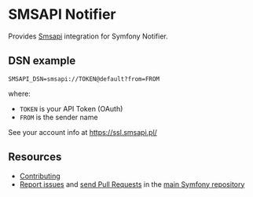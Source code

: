 SMSAPI Notifier
===============

Provides [Smsapi](https://ssl.smsapi.pl) integration for Symfony Notifier.

DSN example
-----------

```
SMSAPI_DSN=smsapi://TOKEN@default?from=FROM
```

where:
 - `TOKEN` is your API Token (OAuth)
 - `FROM` is the sender name

See your account info at https://ssl.smsapi.pl/

Resources
---------

  * [Contributing](https://symfony.com/doc/current/contributing/index.html)
  * [Report issues](https://github.com/symfony/symfony/issues) and
    [send Pull Requests](https://github.com/symfony/symfony/pulls)
    in the [main Symfony repository](https://github.com/symfony/symfony)
